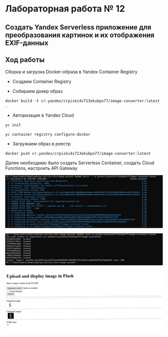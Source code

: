 # Лабораторная работа № 12

## Создать Yandex Serverless приложение для преобразования картинок и их отображения EXIF-данных

## Ход работы 

 Сборка и загрузка Docker-образа в Yandex Container Registry

* Создаем Container Registry

* Собираем докер образ

```
docker build -t cr.yandex/crpiski4v713ekubpo77/image-converter:latest .
```

* Авторизация в Yandex Cloud

```
yc init
```
```
yc container registry configure-docker
```

* Загружаем образ в реестр

```
docker push cr.yandex/crpiski4v713ekubpo77/image-converter:latest
```

Далее необходимо было создать Serverless Container, создать Cloud Functions, настроить API Gateway



![image](https://github.com/jamanuriyeva/CompPract/blob/0f64b512440afb60b5706e3675aab5ce22677a2f/lr12/lr12%20pics/1.png)

![image](https://github.com/jamanuriyeva/CompPract/blob/0f64b512440afb60b5706e3675aab5ce22677a2f/lr12/lr12%20pics/2.png)

![image](https://github.com/jamanuriyeva/CompPract/blob/0f64b512440afb60b5706e3675aab5ce22677a2f/lr12/lr12%20pics/3.png)
